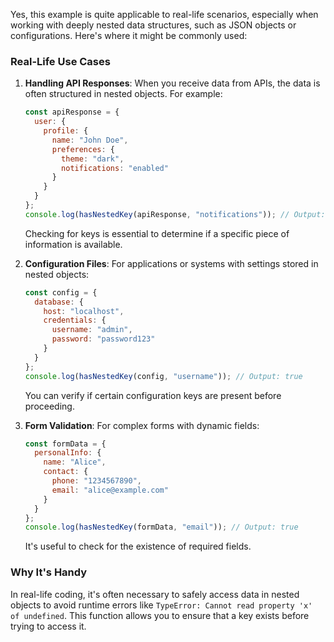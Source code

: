 Yes, this example is quite applicable to real-life scenarios, especially when working with deeply nested data structures, such as JSON objects or configurations. Here's where it might be commonly used:

### Real-Life Use Cases
1. **Handling API Responses**:
   When you receive data from APIs, the data is often structured in nested objects. For example:
   ```javascript
   const apiResponse = {
     user: {
       profile: {
         name: "John Doe",
         preferences: {
           theme: "dark",
           notifications: "enabled"
         }
       }
     }
   };
   console.log(hasNestedKey(apiResponse, "notifications")); // Output: true
   ```
   Checking for keys is essential to determine if a specific piece of information is available.

2. **Configuration Files**:
   For applications or systems with settings stored in nested objects:
   ```javascript
   const config = {
     database: {
       host: "localhost",
       credentials: {
         username: "admin",
         password: "password123"
       }
     }
   };
   console.log(hasNestedKey(config, "username")); // Output: true
   ```
   You can verify if certain configuration keys are present before proceeding.

3. **Form Validation**:
   For complex forms with dynamic fields:
   ```javascript
   const formData = {
     personalInfo: {
       name: "Alice",
       contact: {
         phone: "1234567890",
         email: "alice@example.com"
       }
     }
   };
   console.log(hasNestedKey(formData, "email")); // Output: true
   ```
   It's useful to check for the existence of required fields.

### Why It's Handy
In real-life coding, it's often necessary to safely access data in nested objects to avoid runtime errors like `TypeError: Cannot read property 'x' of undefined`. This function allows you to ensure that a key exists before trying to access it.
